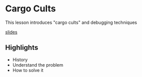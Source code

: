 # Cargo Cults
This lesson introduces "cargo cults" and debugging techniques

[slides](https://dpi-we.github.io/sdf-cargo-cults)

## Highlights
- History
- Understand the problem
- How to solve it
